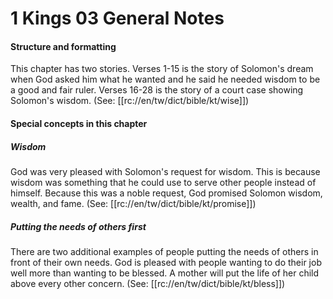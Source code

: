 # 1 Kings 03 General Notes

#### Structure and formatting

This chapter has two stories. Verses 1-15 is the story of Solomon's dream when God asked him what he wanted and he said he needed wisdom to be a good and fair ruler.  Verses 16-28 is the story of a court case showing Solomon's wisdom. (See: [[rc://en/tw/dict/bible/kt/wise]])

#### Special concepts in this chapter

##### Wisdom

God was very pleased with Solomon's request for wisdom. This is because wisdom was something that he could use to serve other people instead of himself. Because this was a noble request, God promised Solomon wisdom, wealth, and fame. (See: [[rc://en/tw/dict/bible/kt/promise]])

##### Putting the needs of others first
There are two additional examples of people putting the needs of others in front of their own needs. God is pleased with people wanting to do their job well more than wanting to be blessed. A mother will put the life of her child above every other concern. (See: [[rc://en/tw/dict/bible/kt/bless]])

